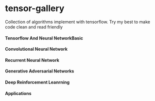 # tensor-gallery
Collection of algorithms implement with tensorflow.
Try my best to make code clean and read friendly

#### Tensorflow And Neural NetworkBasic
#### Convolutional Neural Network
#### Recurrent Neural Network
#### Generative Adversarial Networks
#### Deep Reinforcement Leanrning
#### Applications 
